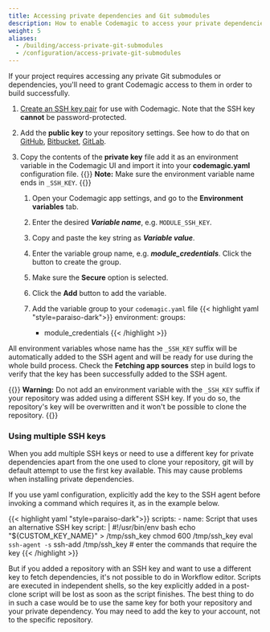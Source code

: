 ```yaml
---
title: Accessing private dependencies and Git submodules
description: How to enable Codemagic to access your private dependencies and Git submodules
weight: 5
aliases: 
  - /building/access-private-git-submodules
  - /configuration/access-private-git-submodules
---
```


If your project requires accessing any private Git submodules or dependencies, you'll need to grant Codemagic access to them in order to build successfully.

1. [Create an SSH key pair](../knowledge-git/generating-an-ssh-key) for use with Codemagic. Note that the SSH key **cannot** be password-protected.
2. Add the **public key** to your repository settings. See how to do that on [GitHub](https://help.github.com/en/github/authenticating-to-github/adding-a-new-ssh-key-to-your-github-account), [Bitbucket](https://confluence.atlassian.com/bitbucket/use-access-keys-294486051.html), [GitLab](https://docs.gitlab.com/ee/ssh/README.html#adding-an-ssh-key-to-your-gitlab-account).
3.  Copy the contents of the **private key** file add it as an environment variable in the Codemagic UI and import it into your **codemagic.yaml** configuration file.
{{<notebox>}}
**Note:** Make sure the environment variable name ends in `_SSH_KEY`.
{{</notebox>}}

    1. Open your Codemagic app settings, and go to the **Environment variables** tab.
    2. Enter the desired **_Variable name_**, e.g. `MODULE_SSH_KEY`.
    3. Copy and paste the key string as **_Variable value_**.
    4. Enter the variable group name, e.g. **_module_credentials_**. Click the button to create the group.
    5. Make sure the **Secure** option is selected.
    6. Click the **Add** button to add the variable.

    7. Add the variable group to your `codemagic.yaml` file
    {{< highlight yaml "style=paraiso-dark">}}
    environment:
        groups:
        - module_credentials
    {{< /highlight >}}
  
 
All environment variables whose name has the `_SSH_KEY` suffix will be automatically added to the SSH agent and will be ready for use during the whole build process. Check the **Fetching app sources** step in build logs to verify that the key has been successfully added to the SSH agent.

{{<notebox>}}
**Warning:** Do not add an environment variable with the `_SSH_KEY` suffix if your repository was added using a different SSH key. If you do so, the repository's key will be overwritten and it won't be possible to clone the repository.
{{</notebox>}}

### Using multiple SSH keys

When you add multiple SSH keys or need to use a different key for private dependencies apart from the one used to clone your repository, git will by default attempt to use the first key available. This may cause problems when installing private dependencies.

If you use yaml configuration, explicitly add the key to the SSH agent before invoking a command which requires it, as in the example below.

{{< highlight yaml "style=paraiso-dark">}}
  scripts:
    - name: Script that uses an alternative SSH key
      script: | 
        #!/usr/bin/env bash
        echo "${CUSTOM_KEY_NAME}" > /tmp/ssh_key
        chmod 600 /tmp/ssh_key
        eval `ssh-agent -s`
        ssh-add /tmp/ssh_key
        # enter the commands that require the key
{{< /highlight >}}


But if you added a repository with an SSH key and want to use a different key to fetch dependencies, it's not possible to do in Workflow editor. Scripts are executed in independent shells, so the key explicitly added in a post-clone script will be lost as soon as the script finishes. The best thing to do in such a case would be to use the same key for both your repository and your private dependency. You may need to add the key to your account, not to the specific repository.
